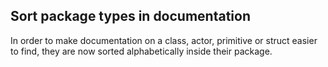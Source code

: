 ## Sort package types in documentation

In order to make documentation on a class, actor, primitive or struct easier to find, they are now sorted alphabetically inside their package.

